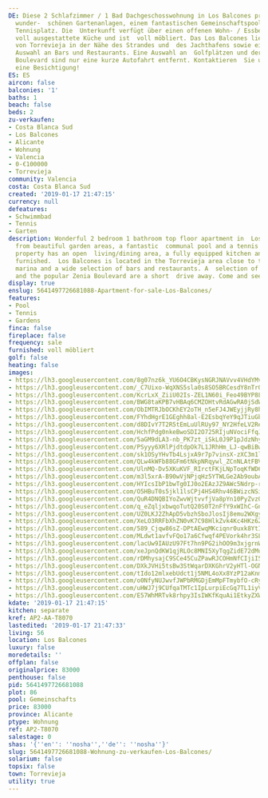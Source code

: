 ```yaml
---
DE: Diese 2 Schlafzimmer / 1 Bad Dachgeschosswohnung in Los Balcones profitiert von
  wunder-  schönen Gartenanlagen, einem fantastischen Gemeinschaftspool und einem
  Tennisplatz. Die  Unterkunft verfügt über einen offenen Wohn- / Essbereich, eine
  voll ausgestattete Küche und ist  voll möbliert. Das Los Balcones liegt in der Gegend
  von Torrevieja in der Nähe des Strandes und  des Jachthafens sowie einer großen
  Auswahl an Bars und Restaurants. Eine Auswahl an  Golfplätzen und der beliebte Zenia
  Boulevard sind nur eine kurze Autofahrt entfernt. Kontaktieren  Sie uns rasch für
  eine Besichtigung!
ES: ES
aircon: false
balconies: '1'
baths: 1
beach: false
beds: 2
zu-verkaufen:
- Costa Blanca Sud
- Los Balcones
- Alicante
- Wohnung
- Valencia
- 0-€100000
- Torrevieja
community: Valencia
costa: Costa Blanca Sud
created: '2019-01-17 21:47:15'
currency: null
defeatures:
- Schwimmbad
- Tennis
- Garten
description: Wonderful 2 bedroom 1 bathroom top floor apartment in  Los Balcones benefits
  from beautiful garden areas, a fantastic  communal pool and a tennis court. The
  property has an open  living/dining area, a fully equipped kitchen and comes fully
  furnished.  Los Balcones is located in the Torrevieja area close to the beach and  the
  marina and a wide selection of bars and restaurants. A  selection of golf courses
  and the popular Zenia Boulevard are a short  drive away. Come and see.
display: true
enslug: 5641497726681088-Apartment-for-sale-Los-Balcones/
features:
- Pool
- Tennis
- Gardens
finca: false
fireplace: false
frequency: sale
furnished: voll möbliert
golf: false
heating: false
images:
- https://lh3.googleusercontent.com/8g07nz6k_YU6O4CBKysNGRJNAVvv4VHdYMvHBY5KL8nUqg5u_J2mI4EL2dVu_DO0c9yPW4aEvDpqYSYez08=w640-rj-e30-l100
- https://lh3.googleusercontent.com/_C7Uixo-WqXNS5sla0s8SO5BRCesdY8nTrODuR-tzPk4mUvsNJbP-hD81mnUUhsYPzkeeh3J8prHWyzGo3fCkA=w640-rj-e30-l100
- https://lh3.googleusercontent.com/KcrLxX_ZiiU02Is-ZEL1N60i_Feo49BYP8L93bttz6ivnzT_NN0BWc5EaEr-xWifZMm6pIsTp0TEzJ9Z2q0=w640-rj-e30-l100
- https://lh3.googleusercontent.com/BWG8taKPB7vHBAq6CMZOHtvRdAGwRA0jSdW33rkvy15QjIcP2e_qVf17tTLtoxNWbFj61Cnv6qFuIVQli-xW=w640-rj-e30-l100
- https://lh3.googleusercontent.com/ObIMTRJbOCKhEY2oTH_n5eFJ4JWEyjjRy8h33bA3w_lAsxADZr4zvjsj95QMAxLeRFVPguYFxnbocoPdqt3lkA=w640-rj-e30-l100
- https://lh3.googleusercontent.com/FYhdHgrE1GEghh8al-E2EsbqYeY9qJTiuGbRN-DR4zMGcxBpxZGMDlFw66DNHEcgiukwztIRlvQAiaGhwPU=w640-rj-e30-l100
- https://lh3.googleusercontent.com/d8DIvY7T2R5tEmLuUlRUy97_NY2HfeLV2ReeKG_ekP4ikXZLXFGbzXzVQhXbypzmX4LyTBCtyjjjZQ0rbjY=w640-rj-e30-l100
- https://lh3.googleusercontent.com/HchfPdg0nkeBwoSDI2O725RIjuNVociFfqJ9Uve-xC8F40CV_1o9VXx6bh3dLNngiayR3V6n_ar7ok4lcVQ=w640-rj-e30-l100
- https://lh3.googleusercontent.com/5aGM9dLA3-nb_PK7zt_iSkL0J9P1pJdzNhyCTPvP3_SAUzZG2fWFStopy1qnaeJs8ElmOEKd4nIxsUPo7o2T=w640-rj-e30-l100
- https://lh3.googleusercontent.com/PSyyy6XRlPjdtdpOk7L1JRhHm_LJ-qwBiBwM8waWS8Vdcl5kAAphR1VbiwRbonZtSzheVNuqc7dsLc9vq0E7jQ=w640-rj-e30-l100
- https://lh3.googleusercontent.com/sk1OSyYHvTb4LsjxA9r7p7vinsX-zXC3m1lBc2psPo73ZX3akctsWxH3laO9rJ0fXO9LSM43PYbkn9mNvfI=w640-rj-e30-l100
- https://lh3.googleusercontent.com/QLw4kWFb88GFm6tNkpNRqywl_ZCnNLAtFBVxL0YJpqPd5CSp054y1Mfk1BrE24Lsjw0wVbPYDaZk6vjAsYzJ=w640-rj-e30-l100
- https://lh3.googleusercontent.com/UlnMQ-Dv5XKuKVF_RIrctFKjLNpToqKfWD65BBK_iJomerclkdnpPJ3fnP5iEqLRutodw5_rNndchAojBV8=w640-rj-e30-l100
- https://lh3.googleusercontent.com/m3l5xrA-B90wVjNPjqHz5YTWLGe2Ab9oubAn4hPlTYKFW99vyVR1E_Z3Ox_Ucz53ib7uUxYAueBawP-IHwZs7Q=w640-rj-e30-l100
- https://lh3.googleusercontent.com/HYIcsIbP1bwTg0IJ0o2EAzJZ9AWc5Ndrp-rTidFtBQYQDNIkum0gvTIAeLC2d-JcU4I56Qhldfsmzdhh3qDc=w640-rj-e30-l100
- https://lh3.googleusercontent.com/O5HBuT0s5jkl1lsCPj4HS4Rhv46BWizcNSie_xkuLKCbRDEfTmFtzBI_5VrZZVNv6-kaojwxa17oC73PKEt9=w640-rj-e30-l100
- https://lh3.googleusercontent.com/QuR4DNQBIYoZwvWjtvvfjVa8pYn10PyZvzQhn0H377wd7ypezz2q5zyeXDZeOvbGCySbKNobvjctH0syEww=w640-rj-e30-l100
- https://lh3.googleusercontent.com/q_eZqljxbwqoTutQ20S0T2nFfY9xWIhC-GnKimUP5kSdHEyKSLdp3DRT-6LEXSBKbj0Nph_gZzcluVHbO7A=w640-rj-e30-l100
- https://lh3.googleusercontent.com/UZ0LKJ2ZhApD5vbzhSboJlosIj8emu2WXgys9Cf26j_HlhSL6DzoVK98VfDHixotvDp-59FAF53S1_ayrw1waQ=w640-rj-e30-l100
- https://lh3.googleusercontent.com/XeLO3RRFbXhZN0vK7C98HlkZvk4Kc4HKz6ZxSP6kLodnr1hUk3lDF_QDtEntLpjC20InWyjAOfms7Ea_vXxQ=w640-rj-e30-l100
- https://lh3.googleusercontent.com/589_Cjqw86sZ-DPtAEwqMKciqnr0uxk8YtIbhUwkD04_kSlXxFN71rOPKdJxZcZJpTTiOIEMVdxvPGu4Hko=w640-rj-e30-l100
- https://lh3.googleusercontent.com/MLdwt1avfvFQo17a6Cfwqf4PEVork4hr3SLgCKkruO4xXhbN8psFqvpdh7hTB4gVK7NKd9wBz2TcnD9HOyjKfw=w640-rj-e30-l100
- https://lh3.googleusercontent.com/lacUw9IAUzU97Ft7hn9PG2ihOO9m3xjgrnWsni9e7gJeri785NRXgTmKz3CCn1BZLdzpw5ymGEMJx5Pku1hI=w640-rj-e30-l100
- https://lh3.googleusercontent.com/xeJpnQdKW1qjRLOc8MNI5XyTqgZidE72dMuZQTjt0L5ly1VIKas5O2XRaeSCd7uzP5rEKtX298fb_vPBiP0Z=w640-rj-e30-l100
- https://lh3.googleusercontent.com/rDMhysajC9SCe45CuZPawRJCOHmNfCIjiI54PCagDDYzhlrdhekfgTW3g_T1kNZLGoOri2bNt2M6gF4Vsi0=w640-rj-e30-l100
- https://lh3.googleusercontent.com/DXkJVHi5tsBw3StWqarDXKGhrV2yHTl-OGNU5OV0Lb8B2dTJGPLaEK2MHdg5HQ3HeJLAM9qMBR3iIZmxDpM=w640-rj-e30-l100
- https://lh3.googleusercontent.com/tIdo12mlxebUdct1j5NML4oXx8YzP12aKnm3F_WN8Q79VHP0GCxHnvpBlluF6FywMNner8KieuY2babhSVY=w640-rj-e30-l100
- https://lh3.googleusercontent.com/o0NfyNUJwvfJWPbRMGDjEmMpFTmybfO-cRy5N_GOPqLQHadyB0PXBI5M2e725WKqQFRXzd4x4jBDd5GQWbc=w640-rj-e30-l100
- https://lh3.googleusercontent.com/uHWJ7j9CUfqaTMTc1IpLurpiEcGq7TL1iyV4iLJgb7PzN9LXJEli6SpmJr9Kby9jJmKodS3cccqEgn1eRqoIJA=w640-rj-e30-l100
- https://lh3.googleusercontent.com/E57WhMRTvk8rhpy3IsIWKfKquAi1EtkyZXW4WUdf7eK7NMeipP9Y9jhWWH9SkD6shhHrkrqXRQG7sMg0ifF-AQ=w640-rj-e30-l100
kdate: '2019-01-17 21:47:15'
kitchen: separate
kref: AP2-AA-T8070
lastedited: '2019-01-17 21:47:33'
living: 56
location: Los Balcones
luxury: false
moredetails: ''
offplan: false
originalprice: 83000
penthouse: false
pid: 5641497726681088
plot: 86
pool: Gemeinschafts
price: 83000
province: Alicante
ptype: Wohnung
ref: AP2-T8070
salestage: 0
shas: '{''en'': ''nosha'',''de'': ''nosha''}'
slug: 5641497726681088-Wohnung-zu-verkaufen-Los-Balcones/
solarium: false
topsix: false
town: Torrevieja
utility: true
---
```

